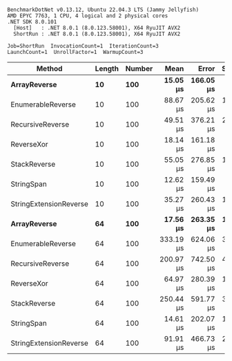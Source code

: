 ```

BenchmarkDotNet v0.13.12, Ubuntu 22.04.3 LTS (Jammy Jellyfish)
AMD EPYC 7763, 1 CPU, 4 logical and 2 physical cores
.NET SDK 8.0.101
  [Host]   : .NET 8.0.1 (8.0.123.58001), X64 RyuJIT AVX2
  ShortRun : .NET 8.0.1 (8.0.123.58001), X64 RyuJIT AVX2

Job=ShortRun  InvocationCount=1  IterationCount=3  
LaunchCount=1  UnrollFactor=1  WarmupCount=3  

```
| Method                 | Length | Number | Mean      | Error     | StdDev    | Median     | Min        | Max       | Allocated |
|----------------------- |------- |------- |----------:|----------:|----------:|-----------:|-----------:|----------:|----------:|
| **ArrayReverse**           | **10**     | **100**    |  **15.05 μs** | **166.05 μs** |  **9.102 μs** |  **11.857 μs** |   **7.979 μs** |  **25.32 μs** |  **10.09 KB** |
| EnumerableReverse      | 10     | 100    |  88.67 μs | 205.62 μs | 11.271 μs |  85.003 μs |  79.683 μs | 101.31 μs |  25.72 KB |
| RecursiveReverse       | 10     | 100    |  49.51 μs | 376.21 μs | 20.621 μs |  39.488 μs |  35.821 μs |  73.23 μs |  56.97 KB |
| ReverseXor             | 10     | 100    |  18.14 μs | 161.18 μs |  8.835 μs |  15.002 μs |  11.306 μs |  28.12 μs |  10.09 KB |
| StackReverse           | 10     | 100    |  55.05 μs | 276.85 μs | 15.175 μs |  46.797 μs |  45.795 μs |  72.57 μs |  31.19 KB |
| StringSpan             | 10     | 100    |  12.62 μs | 159.49 μs |  8.742 μs |   7.760 μs |   7.380 μs |  22.71 μs |   5.41 KB |
| StringExtensionReverse | 10     | 100    |  35.27 μs | 260.43 μs | 14.275 μs |  27.270 μs |  26.799 μs |  51.76 μs |  28.84 KB |
| **ArrayReverse**           | **64**     | **100**    |  **17.56 μs** | **263.35 μs** | **14.435 μs** |   **9.357 μs** |   **9.087 μs** |  **34.22 μs** |  **30.41 KB** |
| EnumerableReverse      | 64     | 100    | 333.19 μs | 624.06 μs | 34.207 μs | 320.306 μs | 307.302 μs | 371.97 μs |  59.31 KB |
| RecursiveReverse       | 64     | 100    | 200.97 μs | 742.50 μs | 40.699 μs | 182.218 μs | 173.021 μs | 247.66 μs | 710.88 KB |
| ReverseXor             | 64     | 100    |  64.97 μs | 280.39 μs | 15.369 μs |  60.894 μs |  52.058 μs |  81.97 μs |  30.41 KB |
| StackReverse           | 64     | 100    | 250.44 μs | 591.77 μs | 32.437 μs | 267.438 μs | 213.037 μs | 270.85 μs |  88.22 KB |
| StringSpan             | 64     | 100    |  14.61 μs | 202.07 μs | 11.076 μs |   8.425 μs |   8.014 μs |  27.40 μs |  15.56 KB |
| StringExtensionReverse | 64     | 100    |  91.91 μs | 466.73 μs | 25.583 μs |  85.389 μs |  70.221 μs | 120.12 μs |  68.69 KB |
